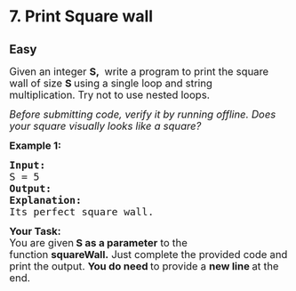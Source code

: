# 7. Print Square wall
## Easy
<div class="problem-statement">
                <p></p><p><span style="font-size:18px">Given an integer <strong>S,&nbsp;</strong> write a program to print the square wall of size <strong>S&nbsp;</strong>using a single loop and string multiplication.&nbsp;Try not to use nested loops.</span></p>

<p><span style="font-size:18px"><em>Before submitting code, verify it by running offline. Does your square visually looks like a square? </em></span></p>

<p><span style="font-size:18px"><strong>Example 1:</strong><strong> </strong></span></p>

<pre><span style="font-size:18px"><strong>Input:</strong>
S = 5
<strong>Output:
</strong><img alt="" src="https://media.geeksforgeeks.org/wp-content/uploads/20200821105423/Screenshotfrom20200821071145-186x200.png" class="img-responsive">
<strong>Explanation:</strong>
Its perfect square wall. </span></pre>

<p><span style="font-size:18px"><strong>Your Task:</strong><br>
You are given<strong> S as a parameter</strong> to the function&nbsp;<strong>squareWall.</strong> Just complete the provided code and print the output. <strong>You do need </strong>to provide a <strong>new line </strong>at the end.</span></p>
 <p></p>
            </div>